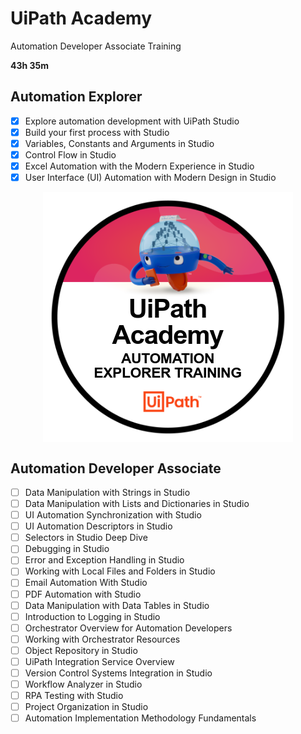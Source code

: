 # UiPath Academy

Automation Developer Associate Training

**43h 35m**

## Automation Explorer
- [x] Explore automation development with UiPath Studio
- [x] Build your first process with Studio
- [x] Variables, Constants and Arguments in Studio
- [x] Control Flow in Studio
- [x] Excel Automation with the Modern Experience in Studio
- [x] User Interface (UI) Automation with Modern Design in Studio

<img src="badges/automation-explorer.png" style="display: block; margin-left: auto; margin-right: auto;" alt="uipath academy automation explorer training badge">


## Automation Developer Associate
- [ ] Data Manipulation with Strings in Studio
- [ ] Data Manipulation with Lists and Dictionaries in Studio
- [ ] UI Automation Synchronization with Studio
- [ ] UI Automation Descriptors in Studio
- [ ] Selectors in Studio Deep Dive
- [ ] Debugging in Studio
- [ ] Error and Exception Handling in Studio
- [ ] Working with Local Files and Folders in Studio
- [ ] Email Automation With Studio
- [ ] PDF Automation with Studio
- [ ] Data Manipulation with Data Tables in Studio
- [ ] Introduction to Logging in Studio
- [ ] Orchestrator Overview for Automation Developers
- [ ] Working with Orchestrator Resources
- [ ] Object Repository in Studio
- [ ] UiPath Integration Service Overview
- [ ] Version Control Systems Integration in Studio
- [ ]  Workflow Analyzer in Studio
- [ ] RPA Testing with Studio
- [ ] Project Organization in Studio
- [ ] Automation Implementation Methodology Fundamentals